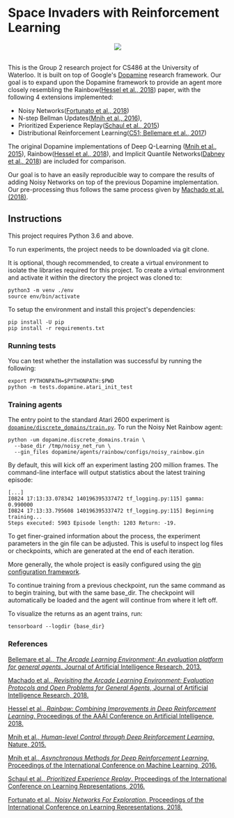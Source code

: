 # Space Invaders with Reinforcement Learning

<div align="center">
  <img src="https://google.github.io/dopamine/images/dopamine_logo.png"><br><br>
</div>

This is the Group 2 research project for CS486 at the University of Waterloo. It is built on top of
Google's [Dopamine](https://github.com/google/dopamine) research framework.
Our goal is to expand upon the Dopamine framework to provide an agent more closely resembling the
Rainbow([Hessel et al., 2018][rainbow]) paper, with the following 4 extensions implemented:

* Noisy Networks([Fortunato et al., 2018][noisy_net])
* N-step Bellman Updates([Mnih et al., 2016][a3c]),
* Prioritized Experience Replay([Schaul et al., 2015][prioritized_replay])
* Distributional Reinforcement Learning([C51; Bellemare et al., 2017][c51])

The original Dopamine implementations of Deep Q-Learning
([Mnih et al., 2015][dqn]), Rainbow([Hessel et al., 2018][rainbow]), and
Implicit Quantile Networks([Dabney et al., 2018][iqn]) are included for comparison.

Our goal is to have an easily reproducible way to compare the results of adding Noisy Networks on top
of the previous Dopamine implementation. Our pre-processing thus follows the same process given by
[Machado et al. (2018)][machado].

## Instructions
This project requires Python 3.6 and above.

To run experiments, the project needs to be downloaded via git clone.

It is optional, though recommended, to create a virtual environment to isolate the libraries required for
this project. To create a virtual environment and activate it within the directory the project was
cloned to:

```
python3 -m venv ./env
source env/bin/activate
```

To setup the environment and install this project's dependencies:

```
pip install -U pip
pip install -r requirements.txt
```

### Running tests

You can test whether the installation was successful by running the following:

```
export PYTHONPATH=$PYTHONPATH:$PWD
python -m tests.dopamine.atari_init_test
```

### Training agents

The entry point to the standard Atari 2600 experiment is
[`dopamine/discrete_domains/train.py`](https://github.com/google/dopamine/blob/master/dopamine/discrete_domains/train.py).
To run the Noisy Net Rainbow agent:

```
python -um dopamine.discrete_domains.train \
  --base_dir /tmp/noisy_net_run \
  --gin_files dopamine/agents/rainbow/configs/noisy_rainbow.gin
```

By default, this will kick off an experiment lasting 200 million frames.
The command-line interface will output statistics about the latest training
episode:

```
[...]
I0824 17:13:33.078342 140196395337472 tf_logging.py:115] gamma: 0.990000
I0824 17:13:33.795608 140196395337472 tf_logging.py:115] Beginning training...
Steps executed: 5903 Episode length: 1203 Return: -19.
```

To get finer-grained information about the process,
the experiment parameters in the gin file can be adjusted.
This is useful to inspect log files or checkpoints, which
are generated at the end of each iteration.

More generally, the whole project is easily configured using the
[gin configuration framework](https://github.com/google/gin-config).

To continue training from a previous checkpoint, run the same command as to begin
training, but with the same base_dir. The checkpoint will automatically be loaded
and the agent will continue from where it left off.

To visualize the returns as an agent trains, run:
```
tensorboard --logdir {base_dir}
```

### References

[Bellemare et al., *The Arcade Learning Environment: An evaluation platform for
general agents*. Journal of Artificial Intelligence Research, 2013.][ale]

[Machado et al., *Revisiting the Arcade Learning Environment: Evaluation
Protocols and Open Problems for General Agents*, Journal of Artificial
Intelligence Research, 2018.][machado]

[Hessel et al., *Rainbow: Combining Improvements in Deep Reinforcement Learning*.
Proceedings of the AAAI Conference on Artificial Intelligence, 2018.][rainbow]

[Mnih et al., *Human-level Control through Deep Reinforcement Learning*. Nature,
2015.][dqn]

[Mnih et al., *Asynchronous Methods for Deep Reinforcement Learning*. Proceedings
of the International Conference on Machine Learning, 2016.][a3c]

[Schaul et al., *Prioritized Experience Replay*. Proceedings of the International
Conference on Learning Representations, 2016.][prioritized_replay]

[Fortunato et al., *Noisy Networks For Exploration*, Proceedings of the International
Conference on Learning Representations, 2018.][noisy_net]

[machado]: https://jair.org/index.php/jair/article/view/11182
[ale]: https://jair.org/index.php/jair/article/view/10819
[dqn]: https://storage.googleapis.com/deepmind-media/dqn/DQNNaturePaper.pdf
[a3c]: http://proceedings.mlr.press/v48/mniha16.html
[prioritized_replay]: https://arxiv.org/abs/1511.05952
[c51]: http://proceedings.mlr.press/v70/bellemare17a.html
[rainbow]: https://www.aaai.org/ocs/index.php/AAAI/AAAI18/paper/download/17204/16680
[iqn]: https://arxiv.org/abs/1806.06923
[dopamine_paper]: https://arxiv.org/abs/1812.06110
[noisy_net]: https://openreview.net/forum?id=rywHCPkAW
